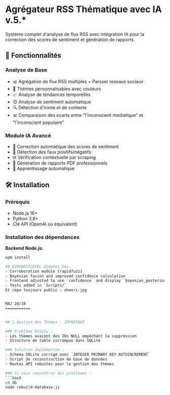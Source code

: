 # Agrégateur RSS Thématique avec IA v.5.*

Système complet d'analyse de flux RSS avec intégration IA pour la correction des scores de sentiment et génération de rapports.

## 🚀 Fonctionnalités

### Analyse de Base
- 📊 Agrégation de flux RSS multiples + Parsser reseaux sociaux
- 🎨 Thèmes personnalisables avec couleurs
- 📈 Analyse de tendances temporelles
- 😊 Analyse de sentiment automatique
- 🔍 Détection d'ironie et de contexte
- 📊 Comparaison des ecarts entre "l'inconscient mediatique" et "l'inconscient populaire" 

### Module IA Avancé
- 🤖 Correction automatique des scores de sentiment
- 🎯 Détection des faux positifs/négatifs
- 🌐 Vérification contextuelle par scraping
- 📄 Génération de rapports PDF professionnels
- 🔄 Apprentissage automatique

## 🛠 Installation

### Prérequis
- Node.js 16+
- Python 3.8+
- Clé API (OpenAI ou équivalent)

### Installation des dépendances

**Backend Node.js:**
```bash
npm install

## EVO8NEXTLEVEL Updates Dev.
- Corroboration module (rapidfuzz)
- Bayesian fusion and improved confidence calculation
- Frontend adjusted to use `confidence` and display `bayesian_posterior`
- Tests added in `Scripts/`
Et repo toujours public : ohenri-jpg


MAJ 28/10
===========


## 🎯 Gestion des Thèmes - IMPORTANT

### Problème Résolu :
- Les thèmes avaient des IDs NULL empêchant la suppression
- Structure de table corrompue dans SQLite

### Solution Implémentée :
- Schéma SQLite corrigé avec `INTEGER PRIMARY KEY AUTOINCREMENT`
- Script de reconstruction de base de données
- Routes API robustes pour la gestion des thèmes

### Si vous rencontrez des problèmes :
```bash
cd db
node rebuild-database.js
